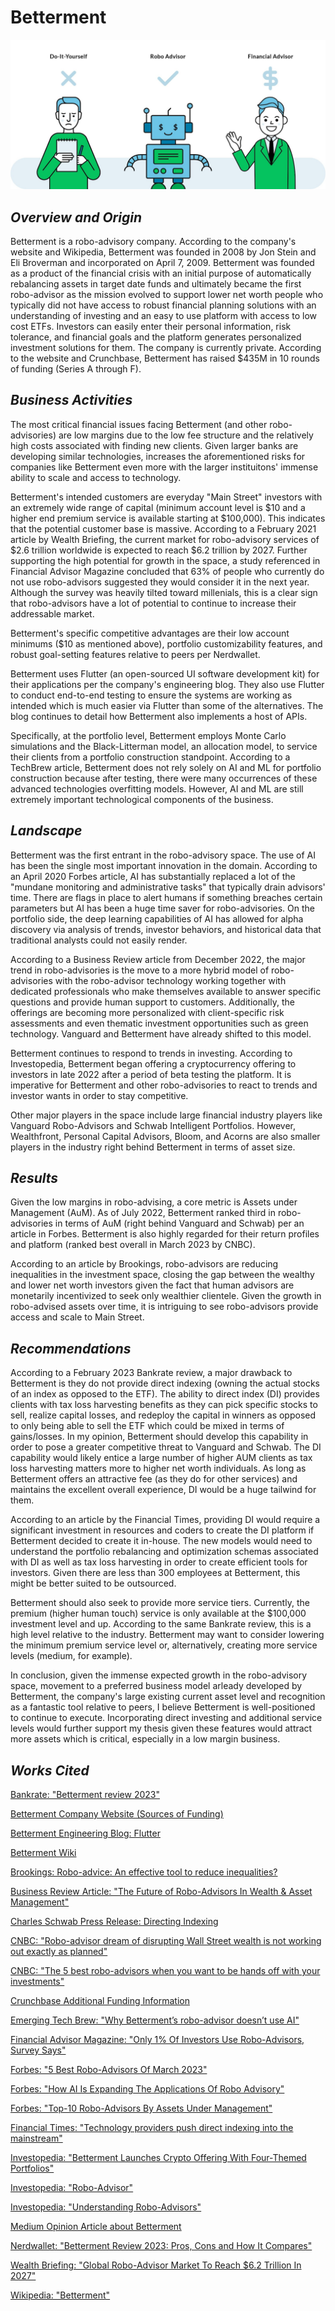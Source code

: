 # **Betterment**

![Robo-Advisor](https://github.com/mcody93/Homework1/blob/main/investorjunkie-robo-advisors-1.jpg?raw=true)


## ***Overview and Origin***
Betterment is a robo-advisory company. According to the company's website and Wikipedia, Betterment was founded in 2008 by Jon Stein and Eli Broverman and incorporated on April 7, 2009. Betterment was founded as a product of the financial crisis with an initial purpose of automatically rebalancing assets in target date funds and ultimately became the first robo-advisor as the mission evolved to support lower net worth people who typically did not have access to robust financial planning solutions with an understanding of investing and an easy to use platform with access to low cost ETFs. Investors can easily enter their personal information, risk tolerance, and financial goals and the platform generates personalized investment solutions for them. The company is currently private. According to the website and Crunchbase, Betterment has raised $435M in 10 rounds of funding (Series A through F).

## ***Business Activities***
The most critical financial issues facing Betterment (and other robo-advisories) are low margins due to the low fee structure and the relatively high costs associated with finding new clients. Given larger banks are developing similar technologies, increases the aforementioned risks for companies like Betterment even more with the larger instituitons' immense ability to scale and access to technology.

Betterment's intended customers are everyday "Main Street" investors with an extremely wide range of capital (minimum account level is $10 and a higher end premium service is available starting at $100,000). This indicates that the potential customer base is massive. According to a February 2021 article by Wealth Briefing, the current market for robo-advisory services of $2.6 trillion worldwide is expected to reach $6.2 trillion by 2027. Further supporting the high potential for growth in the space, a study referenced in Financial Advisor Magazine concluded that 63% of people who currently do not use robo-advisors suggested they would consider it in the next year. Although the survey was heavily tilted toward millenials, this is a clear sign that robo-advisors have a lot of potential to continue to increase their addressable market. 

Betterment's specific competitive advantages are their low account minimums ($10 as mentioned above), portfolio customizability features, and robust goal-setting features relative to peers per Nerdwallet. 

Betterment uses Flutter (an open-sourced UI software development kit) for their applications per the company's engineering blog. They also use Flutter to conduct end-to-end testing to ensure the systems are working as intended which is much easier via Flutter than some of the alternatives. The blog continues to detail how Betterment also implements a host of APIs.

Specifically, at the portfolio level, Betterment employs Monte Carlo simulations and the Black-Litterman model, an allocation model, to service their clients from a portfolio construction standpoint. According to a TechBrew article, Betterment does not rely solely on AI and ML for portfolio construction because after testing, there were many occurrences of these advanced technologies overfitting models. However, AI and ML are still extremely important technological components of the business.

## ***Landscape***

Betterment was the first entrant in the robo-advisory space. The use of AI has been the single most important innovation in the domain. According to an April 2020 Forbes article, AI has substantially replaced a lot of the "mundane monitoring and administrative tasks" that typically drain advisors' time. There are flags in place to alert humans if something breaches certain parameters but AI has been a huge time saver for robo-advisories. On the portfolio side, the deep learning capabilities of AI has allowed for alpha discovery via analysis of trends, investor behaviors, and historical data that traditional analysts could not easily render.

According to a Business Review article from December 2022, the major trend in robo-advisories is the move to a more hybrid model of robo-advisories with the robo-advisor technology working together with dedicated professionals who make themselves available to answer specific questions and provide human support to customers. Additionally, the offerings are becoming more personalized with client-specific risk assessments and even thematic investment opportunities such as green technology. Vanguard and Betterment have already shifted to this model.

Betterment continues to respond to trends in investing. According to Investopedia, Betterment began offering a cryptocurrency offering to investors in late 2022 after a period of beta testing the platform. It is imperative for Betterment and other robo-advisories to react to trends and investor wants in order to stay competitive.

Other major players in the space include large financial industry players like Vanguard Robo-Advisors and Schwab Intelligent Portfolios. However, Wealthfront, Personal Capital Advisors, Bloom, and Acorns are also smaller players in the industry right behind Betterment in terms of asset size. 

## ***Results***

Given the low margins in robo-advising, a core metric is Assets under Management (AuM). As of July 2022, Betterment ranked third in robo-advisories in terms of AuM (right behind Vanguard and Schwab) per an article in Forbes. Betterment is also highly regarded for their return profiles and platform (ranked best overall in March 2023 by CNBC). 

According to an article by Brookings, robo-advisors are reducing inequalities in the investment space, closing the gap between the wealthy and lower net worth investors given the fact that human advisors are monetarily incentivized to seek only wealthier clientele. Given the growth in robo-advised assets over time, it is intriguing to see robo-advisors provide access and scale to Main Street.

## ***Recommendations***

According to a February 2023 Bankrate review, a major drawback to Betterment is they do not provide direct indexing (owning the actual stocks of an index as opposed to the ETF). The ability to direct index (DI) provides clients with tax loss harvesting benefits as they can pick specific stocks to sell, realize capital losses, and redeploy the capital in winners as opposed to only being able to sell the ETF which could be mixed in terms of gains/losses. In my opinion, Betterment should develop this capability in order to pose a greater competitive threat to Vanguard and Schwab. The DI capability would likely entice a large number of higher AUM clients as tax loss harvesting matters more to higher net worth individuals. As long as Betterment offers an attractive fee (as they do for other services) and maintains the excellent overall experience, DI would be a huge tailwind for them. 

According to an article by the Financial Times, providing DI would require a significant investment in resources and coders to create the DI platform if Betterment decided to create it in-house. The new models would need to understand the portfolio rebalancing and optimization schemas associated with DI as well as tax loss harvesting in order to create efficient tools for investors. Given there are less than 300 employees at Betterment, this might be better suited to be outsourced. 

Betterment should also seek to provide more service tiers. Currently, the premium (higher human touch) service is only available at the $100,000 investment level and up. According to the same Bankrate review, this is a high level relative to the industry. Betterment may want to consider lowering the minimum premium service level or, alternatively, creating more service levels (medium, for example).

In conclusion, given the immense expected growth in the robo-advisory space, movement to a preferred business model arleady developed by Betterment, the company's large existing current asset level and recognition as a fantastic tool relative to peers, I believe Betterment is well-positioned to continue to execute. Incorporating direct investing and additional service levels would further support my thesis given these features would attract more assets which is critical, especially in a low margin business. 

## ***Works Cited***
[Bankrate: "Betterment review 2023"](https://www.bankrate.com/investing/roboadvisor-reviews/betterment/)

[Betterment Company Website (Sources of Funding)](https://www.betterment.com/resources/2021-fundraising)

[Betterment Engineering Blog: Flutter](https://www.betterment.com/engineering/flutter-screen-ui-testing)

[Betterment Wiki](https://en.wikipedia.org/wiki/Betterment_(company)) 

[Brookings: Robo-advice: An effective tool to reduce inequalities?](https://www.brookings.edu/research/robo-advice-an-effective-tool-to-reduce-inequalities/) 

[Business Review Article: "The Future of Robo-Advisors In Wealth & Asset Management"](https://business-review.eu/investments/the-future-of-robo-advisors-in-wealth-asset-management-234275#:~:text=Hybrid%20Is%20The%20Future&text=With%20a%20self%2Dserve%20option,way%20for%20a%20hybrid%20future.)

[Charles Schwab Press Release: Directing Indexing](https://pressroom.aboutschwab.com/press-releases/press-release/2022/Schwab-Launches-Schwab-Personalized-Indexing/default.aspx)

[CNBC: "Robo-advisor dream of disrupting Wall Street wealth is not working out exactly as planned"](https://www.cnbc.com/2022/01/27/roboadvisor-disruption-of-wall-street-wealth-is-not-working-out.html)

[CNBC: "The 5 best robo-advisors when you want to be hands off with your investments"](https://www.cnbc.com/select/best-robo-advisors/)

[Crunchbase Additional Funding Information](https://www.crunchbase.com/organization/betterment/company_financials)

[Emerging Tech Brew: "Why Betterment’s robo-advisor doesn’t use AI"](https://www.emergingtechbrew.com/stories/2022/10/11/why-betterment-s-robo-advisor-doesn-t-use-ai)

[Financial Advisor Magazine: "Only 1% Of Investors Use Robo-Advisors, Survey Says"](https://www.emergingtechbrew.com/stories/2022/10/11/why-betterment-s-robo-advisor-doesn-t-use-ai)

[Forbes: "5 Best Robo-Advisors Of March 2023"](https://www.forbes.com/advisor/investing/best-robo-advisors/)

[Forbes: "How AI Is Expanding The Applications Of Robo Advisory"](https://www.forbes.com/sites/ilkerkoksal/2020/04/18/how-ai-is-expanding-the-applications-of-robo-advisory/?sh=2fc5566a55c3)

[Forbes: "Top-10 Robo-Advisors By Assets Under Management"](https://www.forbes.com/advisor/investing/top-robo-advisors-by-aum/)

[Financial Times: "Technology providers push direct indexing into the mainstream"](https://www.ft.com/content/075c01d3-e3e0-4f24-a189-4ade131aff16)

[Investopedia: "Betterment Launches Crypto Offering With Four-Themed Portfolios"](https://www.investopedia.com/betterment-crypto-offerings-6750069#:~:text=Betterment%20now%20offers%20automated%20cryptocurrency,of%20Betterment%20cryptocurrency%20investment%20products.)

[Investopedia: "Robo-Advisor"](https://www.investopedia.com/terms/r/roboadvisor-roboadviser.asp)

[Investopedia: "Understanding Robo-Advisors"](https://www.investopedia.com/terms/r/roboadvisor-roboadviser.asp#:~:text=The%20first%20robo%2Dadvisor%2C%20Betterment,through%20a%20simple%20online%20interface.)

[Medium Opinion Article about Betterment](https://medium.com/@ossowski.chris/is-betterment-ready-for-ipo-or-spac-46d1bc33fd07)

[Nerdwallet: "Betterment Review 2023: Pros, Cons and How It Compares"](https://www.nerdwallet.com/reviews/investing/advisors/betterment#:~:text=advisors%3A%20our%20methodology-,Where%20Betterment%20shines,all%20your%20cash%20is%20invested.)

[Wealth Briefing: "Global Robo-Advisor Market To Reach $6.2 Trillion In 2027"](https://www.wealthbriefing.com/html/article.php?id=190292#.ZBvGvnbMJmM)

[Wikipedia: "Betterment"](https://en.wikipedia.org/wiki/Betterment_(company))